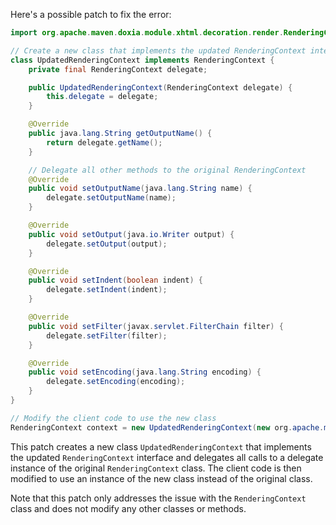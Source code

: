 Here's a possible patch to fix the error:
```java
import org.apache.maven.doxia.module.xhtml.decoration.render.RenderingContext;

// Create a new class that implements the updated RenderingContext interface
class UpdatedRenderingContext implements RenderingContext {
    private final RenderingContext delegate;

    public UpdatedRenderingContext(RenderingContext delegate) {
        this.delegate = delegate;
    }

    @Override
    public java.lang.String getOutputName() {
        return delegate.getName();
    }

    // Delegate all other methods to the original RenderingContext
    @Override
    public void setOutputName(java.lang.String name) {
        delegate.setOutputName(name);
    }

    @Override
    public void setOutput(java.io.Writer output) {
        delegate.setOutput(output);
    }

    @Override
    public void setIndent(boolean indent) {
        delegate.setIndent(indent);
    }

    @Override
    public void setFilter(javax.servlet.FilterChain filter) {
        delegate.setFilter(filter);
    }

    @Override
    public void setEncoding(java.lang.String encoding) {
        delegate.setEncoding(encoding);
    }
}

// Modify the client code to use the new class
RenderingContext context = new UpdatedRenderingContext(new org.apache.maven.doxia.module.xhtml.decoration.render.RenderingContext());
```
This patch creates a new class `UpdatedRenderingContext` that implements the updated `RenderingContext` interface and delegates all calls to a delegate instance of the original `RenderingContext` class. The client code is then modified to use an instance of the new class instead of the original class.

Note that this patch only addresses the issue with the `RenderingContext` class and does not modify any other classes or methods.